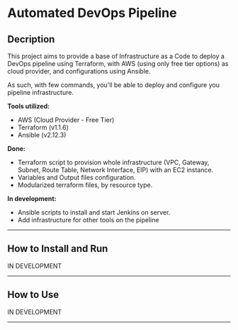 # Automated DevOps Pipeline

## Decription
This project aims to provide a base of Infrastructure as a Code to deploy a DevOps pipeline using Terraform, with AWS (using only free tier options) as cloud provider, and configurations using Ansible.

As such, with few commands, you'll be able to deploy and configure you pipeline infrastructure.

**Tools utilized:**
* AWS (Cloud Provider - Free Tier)
* Terraform (v1.1.6)
* Ansible (v2.12.3)

**Done:**
* Terraform script to provision whole infrastructure (VPC, Gateway, Subnet, Route Table, Network Interface, EIP) with an EC2 instance.
* Variables and Output files configuration.
* Modularized terraform files, by resource type.

**In development:**
* Ansible scripts to install and start Jenkins on server.
* Add infrastructure for other tools on the pipeline

---

## How to Install and Run

IN DEVELOPMENT

---

## How to Use

IN DEVELOPMENT

---

